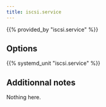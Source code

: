 ```yaml
---
title: iscsi.service
---
```


{{% provided_by "iscsi.service" %}}

## Options

{{% systemd_unit "iscsi.service" %}}

## Additionnal notes

Nothing here.